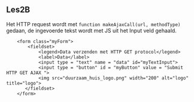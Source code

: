 ## Les2B

Het HTTP request wordt met ```function makeAjaxCall(url, methodType)``` gedaan, de ingevoerde tekst wordt met JS uit het Input veld gehaald.

```
    <form class="myForm">
        <fieldset>
            <legend>Data verzenden met HTTP GET protocol</legend>
            <label>Data</label>
            <input type = "text" name = "data" id="myTextInput">
            <input type = "button" id = "myButton" value = "Submit HTTP GET AJAX ">
            <img src="duurzaam_huis_logo.png" width="200" alt="logo" title="logo">
       </fieldset>
    </form>
 ```
